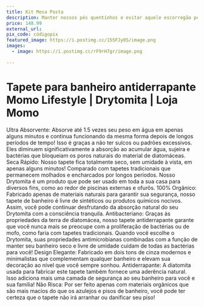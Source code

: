 ```yaml
---
title: Kit Mesa Posta
description: Manter nossos pés quentinhos e evitar aquele escorregão perigoso pós-banho é uma boa missão, não acha? Tapetes para banheiro com base antiderrapante são o toque de segurança e conforto que nossa casa precisa – porque ninguém quer que nossa vida a dois termine com um tombo engraçado (e doloroso!).
price: 148.99
external_url: 
pix_code: códigopix
featured_image: https://i.postimg.cc/15SFJy0S/image.png
images:
  - image: https://i.postimg.cc/rF9rH7gr/image.png
   
---
```

# Tapete para banheiro antiderrapante Momo Lifestyle | Drytomita | Loja Momo
Ultra Absorvente: Absorve até 1.5 vezes seu peso em água em apenas alguns minutos e continua funcionando da mesma forma depois de longos períodos de tempo! Isso é graças a não ter sulcos ou padrões excessivos. Eles diminuem significativamente a absorção ao acumular água, sujeira e bactérias que bloqueiam os poros naturais do material de diatomáceas.
Seca Rápido: Nosso tapete fica totalmente seco, sem umidade à vista, em apenas alguns minutos! Comparado com tapetes tradicionais que permanecem molhados e encharcados por longos períodos. Nosso Drytomita é um produto que pode ser usado em toda a sua casa para diversos fins, como ao redor de piscinas externas e ofurôs.
100% Orgânico: Fabricado apenas de materiais naturais para garantir sua segurança, nosso tapete de banheiro é livre de sintéticos ou produtos químicos nocivos. Assim, você pode continuar desfrutando da absorção natural do seu Drytomita com a consciência tranquila. 
Antibacteriano: Graças às propriedades da terra de diatomácea, nosso tapete antiderrapante garante que você nunca mais se preocupe com a proliferação de bactérias ou de mofo, como faria com tapetes tradicionais. Quando você escolhe o Drytomita, suas propriedades antimicrobianas combinadas com a função de manter seu banheiro seco e livre de umidade cuidam de todas as bactérias para você!
Design Elegante: Fabricado em dois tons de cinza modernos e minimalistas que complementam qualquer banheiro e elevam sua decoração ao nível que você sempre sonhou.
Antiderrapante: A diatomita usada para fabricar este tapete também fornece uma aderência natural. Isso adiciona mais uma camada de segurança ao seu banheiro para você e sua família!
Não Risca: Por ser feito apenas com materiais orgânicos que são mais macios do que os azulejos e pisos de banheiro, você pode ter certeza que o tapete não irá arranhar ou danificar seu piso!